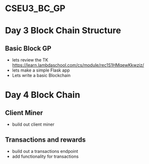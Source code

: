 # CSEU3_BC_GP

# Day 3 Block Chain Structure

## Basic Block GP
- lets review the TK https://learn.lambdaschool.com/cs/module/rec1S1HMqewKkwziz/
- lets make a simple Flask app
- Lets write a basic Blockchain

# Day 4 Block Chain

## Client Miner
- build out client miner

## Transactions and rewards
- build out a transactions endpoint
- add functionality for transactions




